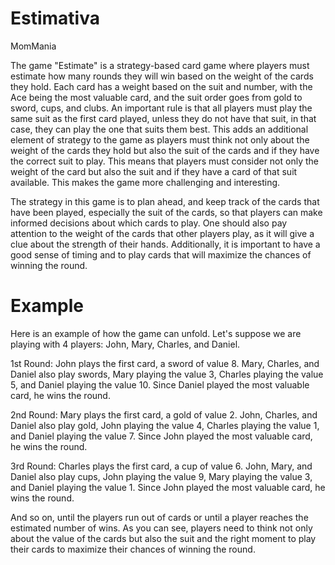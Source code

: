 # Estimativa
MomMania

The game "Estimate" is a strategy-based card game where players must estimate how many rounds they will win based on the weight of the cards they hold. Each card has a weight based on the suit and number, with the Ace being the most valuable card, and the suit order goes from gold to sword, cups, and clubs. An important rule is that all players must play the same suit as the first card played, unless they do not have that suit, in that case, they can play the one that suits them best. This adds an additional element of strategy to the game as players must think not only about the weight of the cards they hold but also the suit of the cards and if they have the correct suit to play. This means that players must consider not only the weight of the card but also the suit and if they have a card of that suit available. This makes the game more challenging and interesting.

The strategy in this game is to plan ahead, and keep track of the cards that have been played, especially the suit of the cards, so that players can make informed decisions about which cards to play. One should also pay attention to the weight of the cards that other players play, as it will give a clue about the strength of their hands. Additionally, it is important to have a good sense of timing and to play cards that will maximize the chances of winning the round.

# Example

Here is an example of how the game can unfold. Let's suppose we are playing with 4 players: John, Mary, Charles, and Daniel.

1st Round: John plays the first card, a sword of value 8. Mary, Charles, and Daniel also play swords, Mary playing the value 3, Charles playing the value 5, and Daniel playing the value 10. Since Daniel played the most valuable card, he wins the round.

2nd Round: Mary plays the first card, a gold of value 2. John, Charles, and Daniel also play gold, John playing the value 4, Charles playing the value 1, and Daniel playing the value 7. Since John played the most valuable card, he wins the round.

3rd Round: Charles plays the first card, a cup of value 6. John, Mary, and Daniel also play cups, John playing the value 9, Mary playing the value 3, and Daniel playing the value 1. Since John played the most valuable card, he wins the round.

And so on, until the players run out of cards or until a player reaches the estimated number of wins. As you can see, players need to think not only about the value of the cards but also the suit and the right moment to play their cards to maximize their chances of winning the round.
